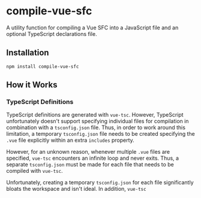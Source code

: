 # compile-vue-sfc

A utility function for compiling a Vue SFC into a JavaScript file and an optional TypeScript declarations file.

## Installation

```shell
npm install compile-vue-sfc
```

## How it Works

### TypeScript Definitions

TypeScript definitions are generated with `vue-tsc`. However, TypeScript unfortunately doesn't support specifying individual files for compilation in combination with a `tsconfig.json` file. Thus, in order to work around this limitation, a temporary `tsconfig.json` file needs to be created specifying the `.vue` file explicitly within an extra `includes` property.

However, for an unknown reason, whenever multiple `.vue` files are specified, `vue-tsc` encounters an infinite loop and never exits. Thus, a separate `tsconfig.json` must be made for each file that needs to be compiled with `vue-tsc`.

Unfortunately, creating a temporary `tsconfig.json` for each file significantly bloats the workspace and isn't ideal. In addition, `vue-tsc`